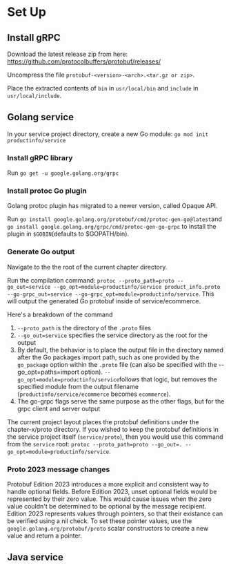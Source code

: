 # Set Up

## Install gRPC

Download the latest release zip from here: https://github.com/protocolbuffers/protobuf/releases/

Uncompress the file `protobuf-<version>-<arch>.<tar.gz or zip>`.

Place the extracted contents of `bin` in `usr/local/bin` and `include` in `usr/local/include`.

## Golang service

In your service project directory, create a new Go module: `go mod init productinfo/service`

### Install gRPC library

Run `go get -u google.golang.org/grpc`

### Install protoc Go plugin

Golang protoc plugin has migrated to a newer version, called Opaque API. 

Run `go install google.golang.org/protobuf/cmd/protoc-gen-go@latest`and `go install google.golang.org/grpc/cmd/protoc-gen-go-grpc` to install the plugin in `$GOBIN`(defaults to $GOPATH/bin).

### Generate Go output

Navigate to the the root of the current chapter directory.

Run the compilation command: `protoc --proto_path=proto --go_out=service --go_opt=module=productinfo/service product_info.proto --go-grpc_out=service --go-grpc_opt=module=productinfo/service`. This will output the generated Go protobuf inside of service/ecommerce.

Here's a breakdown of the command
1. `--proto_path` is the directory of the `.proto` files
2. `--go_out=service` specifies the service directory as the root for the output
3. By default, the behavior is to place the output file in the directory named after the Go packages import path, such as one provided by the `go_package` option within the `.proto` file (can also be specified with the --go_opt=paths=import option). `--go_opt=module=productinfo/service`follows that logic, but removes the specified module from the output filename (`productinfo/service/ecommerce` becomes `ecommerce`).
4. The go-grpc flags serve the same purpose as the other flags, but for the grpc client and server output

The current project layout places the protobuf definitions under the chapter-x/proto directory. If you wished to keep the protobuf definitions in the service project itself (`service/proto`), then you would use this command from the `service` root: `protoc --proto_path=proto --go_out=. --go_opt=module=productinfo/service`.

### Proto 2023 message changes

Protobuf Edition 2023 introduces a more explicit and consistent way to handle optional fields. Before Edition 2023, unset optional fields would be represented by their zero value. This would cause issues when the zero value couldn't be determined to be optional by the message recipient. Edition 2023 represents values through pointers, so that their existance can be verified using a nil check. To set these pointer values, use the `google.golang.org/protobuf/proto` scalar constructors to create a new value and return a pointer.

## Java service

